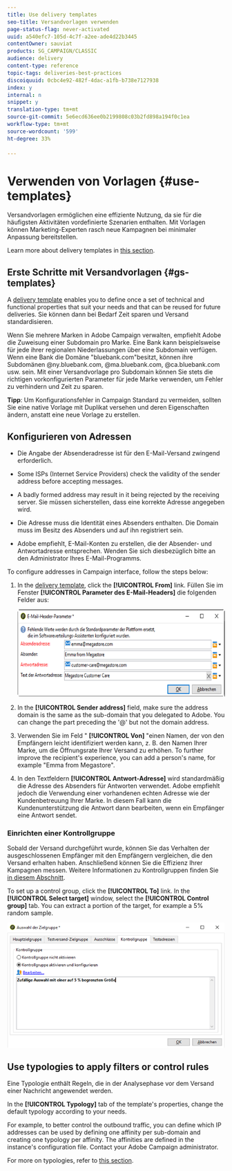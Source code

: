```yaml
---
title: Use delivery templates
seo-title: Versandvorlagen verwenden
page-status-flag: never-activated
uuid: a540efc7-105d-4c7f-a2ee-ade4d22b3445
contentOwner: sauviat
products: SG_CAMPAIGN/CLASSIC
audience: delivery
content-type: reference
topic-tags: deliveries-best-practices
discoiquuid: 0cbc4e92-482f-4dac-a1fb-b738e7127938
index: y
internal: n
snippet: y
translation-type: tm+mt
source-git-commit: 5e6ecd636ee0b2199808c03b2fd898a194f0c1ea
workflow-type: tm+mt
source-wordcount: '599'
ht-degree: 33%

---
```



# Verwenden von Vorlagen {#use-templates}

Versandvorlagen ermöglichen eine effiziente Nutzung, da sie für die häufigsten Aktivitäten vordefinierte Szenarien enthalten. Mit Vorlagen können Marketing-Experten rasch neue Kampagnen bei minimaler Anpassung bereitstellen.

Learn more about delivery templates in [this section](../../delivery/using/creating-a-delivery-template.md).

## Erste Schritte mit Versandvorlagen {#gs-templates}

A [delivery template](../../delivery/using/creating-a-delivery-template.md) enables you to define once a set of technical and functional properties that suit your needs and that can be reused for future deliveries. Sie können dann bei Bedarf Zeit sparen und Versand standardisieren.

Wenn Sie mehrere Marken in Adobe Campaign verwalten, empfiehlt Adobe die Zuweisung einer Subdomain pro Marke. Eine Bank kann beispielsweise für jede ihrer regionalen Niederlassungen über eine Subdomain verfügen. Wenn eine Bank die Domäne &quot;bluebank.com&quot;besitzt, können ihre Subdomänen @ny.bluebank.com, @ma.bluebank.com, @ca.bluebank.com usw. sein. Mit einer Versandvorlage pro Subdomain können Sie stets die richtigen vorkonfigurierten Parameter für jede Marke verwenden, um Fehler zu verhindern und Zeit zu sparen.

**Tipp**:  Um Konfigurationsfehler in Campaign Standard zu vermeiden, sollten Sie eine native Vorlage mit Duplikat versehen und deren Eigenschaften ändern, anstatt eine neue Vorlage zu erstellen.

## Konfigurieren von Adressen

* Die Angabe der Absenderadresse ist für den E-Mail-Versand zwingend erforderlich.

* Some ISPs (Internet Service Providers) check the validity of the sender address before accepting messages.

* A badly formed address may result in it being rejected by the receiving server. Sie müssen sicherstellen, dass eine korrekte Adresse angegeben wird.

* Die Adresse muss die Identität eines Absenders enthalten. Die Domain muss im Besitz des Absenders und auf ihn registriert sein.

* Adobe empfiehlt, E-Mail-Konten zu erstellen, die der Absender- und Antwortadresse entsprechen. Wenden Sie sich diesbezüglich bitte an den Administrator Ihres E-Mail-Programms.

To configure addresses in Campaign interface, follow the steps below:

1. In the [delivery template](../../delivery/using/creating-a-delivery-template.md), click the **[!UICONTROL From]** link. Füllen Sie im Fenster **[!UICONTROL Parameter des E-Mail-Headers]** die folgenden Felder aus:

   ![](assets/d_best_practices_email_header.png)

1. In the **[!UICONTROL Sender address]** field, make sure the address domain is the same as the sub-domain that you delegated to Adobe. You can change the part preceding the &#39;@&#39; but not the domain address.

1. Verwenden Sie im Feld &quot; **[!UICONTROL Von]** &quot;einen Namen, der von den Empfängern leicht identifiziert werden kann, z. B. den Namen Ihrer Marke, um die Öffnungsrate Ihrer Versand zu erhöhen. To further improve the recipient&#39;s experience, you can add a person&#39;s name, for example &quot;Emma from Megastore&quot;.

1. In den Textfeldern **[!UICONTROL Antwort-Adresse]** wird standardmäßig die Adresse des Absenders für Antworten verwendet. Adobe empfiehlt jedoch die Verwendung einer vorhandenen echten Adresse wie der Kundenbetreuung Ihrer Marke. In diesem Fall kann die Kundenunterstützung die Antwort dann bearbeiten, wenn ein Empfänger eine Antwort sendet.

### Einrichten einer Kontrollgruppe

Sobald der Versand durchgeführt wurde, können Sie das Verhalten der ausgeschlossenen Empfänger mit den Empfängern vergleichen, die den Versand erhalten haben. Anschließend können Sie die Effizienz Ihrer Kampagnen messen. Weitere Informationen zu Kontrollgruppen finden Sie [in diesem Abschnitt](../../campaign/using/marketing-campaign-deliveries.md#defining-a-control-group).

To set up a control group, click the **[!UICONTROL To]** link. In the **[!UICONTROL Select target]** window, select the **[!UICONTROL Control group]** tab. You can extract a portion of the target, for example a 5% random sample.

![](assets/d_best_practices_control_group.png)

## Use typologies to apply filters or control rules

Eine Typologie enthält Regeln, die in der Analysephase vor dem Versand einer Nachricht angewendet werden.

In the **[!UICONTROL Typology]** tab of the template&#39;s properties, change the default typology according to your needs.

For example, to better control the outbound traffic, you can define which IP addresses can be used by defining one affinity per sub-domain and creating one typology per affinity. The affinities are defined in the instance&#39;s configuration file. Contact your Adobe Campaign administrator.

For more on typologies, refer to [this section](../../campaign/using/about-campaign-typologies.md).
